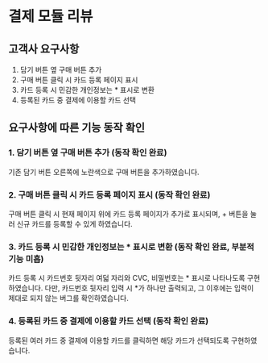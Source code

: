 # 결제 모듈 리뷰

## 고객사 요구사항
1. 담기 버튼 옆 구매 버튼 추가
2. 구매 버튼 클릭 시 카드 등록 페이지 표시
3. 카드 등록 시 민감한 개인정보는 * 표시로 변환
4. 등록된 카드 중 결제에 이용할 카드 선택

## 요구사항에 따른 기능 동작 확인

### 1. 담기 버튼 옆 구매 버튼 추가 (동작 확인 완료)
기존 담기 버튼 오른쪽에 노란색으로 구매 버튼을 추가하였습니다.
### 2. 구매 버튼 클릭 시 카드 등록 페이지 표시 (동작 확인 완료)
구매 버튼 클릭 시 현재 페이지 위에 카드 등록 페이지가 추가로 표시되며, + 버튼을 눌러 신규 카드를 등록할 수 있게 하였습니다.
### 3. 카드 등록 시 민감한 개인정보는 * 표시로 변환 (동작 확인 완료, 부분적 기능 미흡)
카드 등록 시 카드번호 뒷자리 여덟 자리와 CVC, 비밀번호는 * 표시로 나타나도록 구현하였습니다.
다만, 카드번호 뒷자리 입력 시 *가 하나만 출력되고, 그 이후에는 입력이 제대로 되지 않는 버그를 확인하였습니다.
### 4. 등록된 카드 중 결제에 이용할 카드 선택 (동작 확인 완료)
등록된 여러 카드 중 결제에 이용할 카드를 클릭하면 해당 카드가 선택되도록 구현하였습니다.
